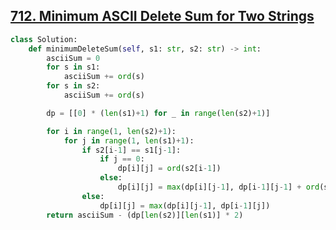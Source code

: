 ## [712. Minimum ASCII Delete Sum for Two Strings](https://leetcode.com/problems/minimum-ascii-delete-sum-for-two-strings/)

```python
class Solution:
    def minimumDeleteSum(self, s1: str, s2: str) -> int:
        asciiSum = 0
        for s in s1:
            asciiSum += ord(s)
        for s in s2:
            asciiSum += ord(s)

        dp = [[0] * (len(s1)+1) for _ in range(len(s2)+1)]

        for i in range(1, len(s2)+1):
            for j in range(1, len(s1)+1):
                if s2[i-1] == s1[j-1]:
                    if j == 0:
                        dp[i][j] = ord(s2[i-1])
                    else:
                        dp[i][j] = max(dp[i][j-1], dp[i-1][j-1] + ord(s2[i-1]), dp[i-1][j])
                else:
                    dp[i][j] = max(dp[i][j-1], dp[i-1][j])
        return asciiSum - (dp[len(s2)][len(s1)] * 2)
```



